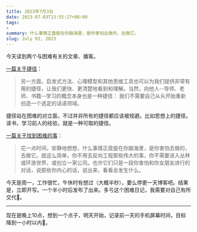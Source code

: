 ```yaml
---
title: 2023年7月3日
date: 2023-07-03T13:55:27+08:00
tags:
- 
summary: 什么事情正盘旋在你脑海里，是你害怕去做的，去做它。
slug: July 03, 2023
---
```


今天读到两个与困难有关的文章、播客。

[一篇关于捷径](https://questionsconsidered.blog/2023/07/02/shortcuts/)：

> 另一方面，启发式方法、心理模型和其他思维工具也可以为我们提供非常有用的捷径，让我们更快、更清楚地看到和理解。当然，向他人--导师、老师、书籍--学习的概念本身也是一种捷径： 我们不需要自己从头开始重新创造一个选定的话语领域。

捷径站在困难的对立面，不过并非所有的捷径都应该被规避。比如思想上的捷径。读书，学习前人的经验，就是一种可取的捷径。

[一篇关于找到困难的事](https://pca.st/ofkiuwym)：

> 花一点时间，安静地想想，什么事情正盘旋在你脑海里，是你害怕去做的，去做它。就这么简单，你不用去反向工程那些伟大的事，你不需要进入丛林或环游世界，或创立一家公司。也许它们只是一段你害怕和你女朋友进行的对话，说那些你内心的话，说出来，看看会发生什么。

今天是周一，工作很忙，午休时有想过（大概半秒），要么停更一天博客吧。结果是，立即开写。一个半小时后发布了出来。多亏这个困难日记，我需要对自己有所交代🤣。

---

现在是晚上10点，想到一个点子，明天开始，记录前一天的手机屏幕时间，目标降到一小时以内💪。

